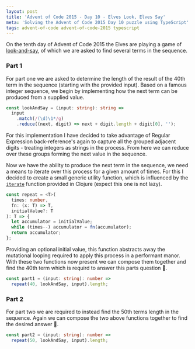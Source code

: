 ```yaml
---
layout: post
title: 'Advent of Code 2015 - Day 10 - Elves Look, Elves Say'
meta: 'Solving the Advent of Code 2015 Day 10 puzzle using TypeScript'
tags: advent-of-code advent-of-code-2015 typescript
---
```


On the tenth day of Advent of Code 2015 the Elves are playing a game of [look-and-say](https://en.wikipedia.org/wiki/Look-and-say_sequence), of which we are asked to find several terms in the sequence.

<!--more-->

### Part 1

For part one we are asked to determine the length of the result of the 40th term in the sequence (starting with the provided input).
Based on a famous integer sequence, we begin by implementing how the next term can be produced from a supplied value.

```typescript
const lookAndSay = (input: string): string =>
  input
    .match(/(\d)\1*/g)
    .reduce((next, digit) => next + digit.length + digit[0], '');
```

For this implementation I have decided to take advantage of Regular Expression back-reference's again to capture all the grouped adjacent digits - treating integers as strings in the process.
From here we can reduce over these groups forming the next value in the sequence.

Now we have the ability to produce the next term in the sequence, we need a means to iterate over this process for a given amount of times.
For this I decided to create a small generic utility function, which is influenced by the [`iterate`](https://clojuredocs.org/clojure.core/iterate) function provided in Clojure (expect this one is not lazy).

```typescript
const repeat = <T>(
  times: number,
  fn: (x: T) => T,
  initialValue?: T
): T => {
  let accumulator = initialValue;
  while (times--) accumulator = fn(accumulator);
  return accumulator;
};
```

Providing an optional initial value, this function abstracts away the mutational looping required to apply this process in a performant manor.
With these two functions now present we can compose them together and find the 40th term which is requird to answer this parts question 🌟.

```typescript
const part1 = (input: string): number =>
  repeat(40, lookAndSay, input).length;
```

### Part 2

For part two we are required to instead find the 50th terms length in the sequence.
Again we can compose the two above functions together to find the desired answer 🌟.

```typescript
const part2 = (input: string): number =>
  repeat(50, lookAndSay, input).length;
```
